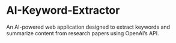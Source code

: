 # AI-Keyword-Extractor
An AI-powered web application designed to extract keywords and summarize content from research papers using OpenAI’s API.

